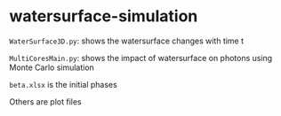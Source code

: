 # watersurface-simulation

`WaterSurface3D.py`: shows the watersurface changes with time t 

`MultiCoresMain.py`: shows the impact of watersurface on photons using Monte Carlo simulation

`beta.xlsx` is the initial phases

Others are plot files

